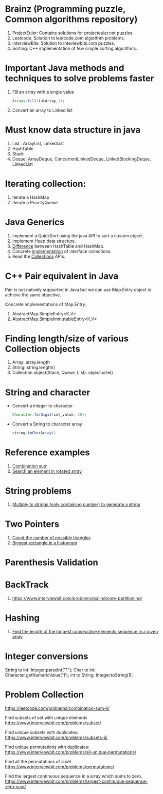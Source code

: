 Brainz (Programming puzzle, Common algorithms repository)
=========================================================
1. ProjectEuler: Contains solutions for projecteuler.net puzzles.
2. Leetcode: Solution to leetcode.com algorithm problems.
3. InterviewBits: Solution to inteviewbits.com puzzles.
4. Sorting: C++ implementation of few simple sorting algorithms.

Important Java methods and techniques to solve problems faster
==============================================================
1. Fill an array with a single value
    ```java
    Arrays.fill(intArray,1);
    ```

2. Convert an array to Linked list

Must know data structure in java
================================
1. List : ArrayList, LinkedList
2. HashTable
3. Stack
4. Deque: ArrayDeque, ConcurrentLinkedDeque, LinkedBlockingDeque, LinkedList

Iterating collection:
=====================
1. Iterate a HashMap
2. Iterate a PriorityQueue

Java Generics
=============
1. Implement a QuickSort using the java API to sort a custom object.
2. Implement Heap data structure.
3. [Difference](http://stackoverflow.com/questions/40471/differences-between-hashmap-and-hashtable) between HashTable and HashMap. 
4. Concrete [implementation](https://docs.oracle.com/javase/tutorial/collections/implementations/index.html) of interface collections.
5. Read the [Collections](https://docs.oracle.com/javase/7/docs/api/java/util/Collections.html) APIs.
 
C++ Pair equivalent in Java
===========================
Pair is not natively supported in Java but we can use Map.Entry object to achieve the same objective.

Concrete implementations of Map.Entry.
1. AbstractMap.SimpleEntry<K,V>
2. AbstractMap.SimpleImmutableEntry<K,V>

Finding length/size of various Collection objects
=================================================
1. Array: array.length
2. String: string.length()
3. Collection object(Stack, Queue, List): object.size()

String and character
====================
* Convert a integer to character
    ```java
    Character.forDigit(int_value, 10);
    ```
* Convert a String to character array
    ```java
    string.toCharArray()
    ```

Reference examples
==================
1. [Combination sum](https://discuss.leetcode.com/topic/44037/combination-sum-i-ii-and-iii-java-solution-see-the-similarities-yourself)
2. [Search an element in rotated array](https://github.com/abnayak/brainz/blob/master/Leetcode/SearchRotatedSortedArray.java)

String problems
===============
1. [Multiply to strings (only containing number) to generate a string](https://github.com/abnayak/brainz/blob/master/InterviewBit/Strings/MultiplyStrings.java)

Two Pointers
============
1. [Count the number of possible triangles](http://www.geeksforgeeks.org/find-number-of-triangles-possible/)
2. [Biggest rectangle in a histogram](https://github.com/abnayak/brainz/blob/master/InterviewBit/TwoPointer/ContainerWithMostWater.java)

Parenthesis Validation
======================

BackTrack
=========
1. https://www.interviewbit.com/problems/palindrome-partitioning/

Hashing
=======
1. [Find the length of the longest consecutive elements sequence in a given array](https://www.interviewbit.com/problems/longest-consecutive-sequence/)

Integer conversions
===================
String to int: Integer.parseInt("1");
Char to int: Character.getNumericValue('1');
int to String: Integer.toString(1);

Problem Collection
==================
https://leetcode.com/problems/combination-sum-ii/

Find subsets of set with unique elements
https://www.interviewbit.com/problems/subset/

Find unique subsets with duplicates:
https://www.interviewbit.com/problems/subsets-ii/

Find unique permutations with duplicates:
https://www.interviewbit.com/problems/all-unique-permutations/

Find all the permutations of a set
https://www.interviewbit.com/problems/permutations/

Find the largest continuous sequence in a array which sums to zero.
https://www.interviewbit.com/problems/largest-continuous-sequence-zero-sum/

